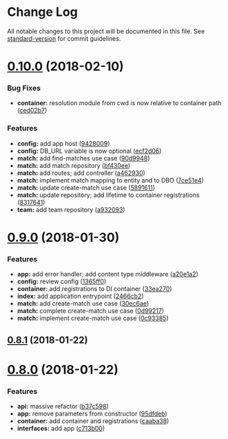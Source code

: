 # Change Log

All notable changes to this project will be documented in this file. See [standard-version](https://github.com/conventional-changelog/standard-version) for commit guidelines.

<a name="0.10.0"></a>
# [0.10.0](https://github.com/Falinor/baby-foot-api/compare/v0.9.0...v0.10.0) (2018-02-10)


### Bug Fixes

* **container:** resolution module from cwd is now relative to container path ([ced02b7](https://github.com/Falinor/baby-foot-api/commit/ced02b7))


### Features

* **config:** add app host ([9428009](https://github.com/Falinor/baby-foot-api/commit/9428009))
* **config:** DB_URL variable is now optional ([ecf2d06](https://github.com/Falinor/baby-foot-api/commit/ecf2d06))
* **match:** add find-matches use case ([90d9948](https://github.com/Falinor/baby-foot-api/commit/90d9948))
* **match:** add match repository ([bf430ee](https://github.com/Falinor/baby-foot-api/commit/bf430ee))
* **match:** add routes; add controller ([a462930](https://github.com/Falinor/baby-foot-api/commit/a462930))
* **match:** implement match mapping to entity and to DBO ([7ce51e4](https://github.com/Falinor/baby-foot-api/commit/7ce51e4))
* **match:** update create-match use case ([5891611](https://github.com/Falinor/baby-foot-api/commit/5891611))
* **match:** update repository; add lifetime to container registrations ([8317641](https://github.com/Falinor/baby-foot-api/commit/8317641))
* **team:** add team repository ([a932093](https://github.com/Falinor/baby-foot-api/commit/a932093))



<a name="0.9.0"></a>
# [0.9.0](https://github.com/Falinor/baby-foot-api/compare/v0.8.1...v0.9.0) (2018-01-30)


### Features

* **app:** add error handler; add content type middleware ([a20e1a2](https://github.com/Falinor/baby-foot-api/commit/a20e1a2))
* **config:** review config ([1365ff0](https://github.com/Falinor/baby-foot-api/commit/1365ff0))
* **container:** add registrations to DI container ([33ea270](https://github.com/Falinor/baby-foot-api/commit/33ea270))
* **index:** add application entrypoint ([2466cb2](https://github.com/Falinor/baby-foot-api/commit/2466cb2))
* **match:** add create-match use case ([30ec6ae](https://github.com/Falinor/baby-foot-api/commit/30ec6ae))
* **match:** complete create-match use case ([0d99217](https://github.com/Falinor/baby-foot-api/commit/0d99217))
* **match:** implement create-match use case ([0c93385](https://github.com/Falinor/baby-foot-api/commit/0c93385))



<a name="0.8.1"></a>
## [0.8.1](https://github.com/Falinor/baby-foot-api/compare/v0.8.0...v0.8.1) (2018-01-22)



<a name="0.8.0"></a>
# [0.8.0](https://github.com/Falinor/baby-foot-api/compare/v0.7.2...v0.8.0) (2018-01-22)


### Features

* **api:** massive refactor ([b37c598](https://github.com/Falinor/baby-foot-api/commit/b37c598))
* **app:** remove parameters from constructor ([95dfdeb](https://github.com/Falinor/baby-foot-api/commit/95dfdeb))
* **container:** add container and registrations ([caaba38](https://github.com/Falinor/baby-foot-api/commit/caaba38))
* **interfaces:** add app ([c713b00](https://github.com/Falinor/baby-foot-api/commit/c713b00))
